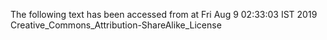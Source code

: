 The following text has been accessed from at Fri Aug 9 02:33:03 IST 2019
Creative_Commons_Attribution-ShareAlike_License
